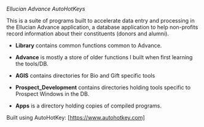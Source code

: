 *Ellucian Advance AutoHotKeys*

This is a suite of programs built to accelerate data entry and processing in the Ellucian Advance application, a database application to help non-profits record information about their constituents (donors and alumni).

* **Library** contains common functions common to Advance. 

* **Advance** is mostly a store of older functions I built when first learning the tools/DB.

* **AGIS** contains directories for Bio and Gift specific tools

* **Prospect_Development** contains directories holding tools specific to Prospect Windows in the DB.

* **Apps** is a directory holding copies of compiled programs.

Built using AutoHotKey: [https://www.autohotkey.com]
